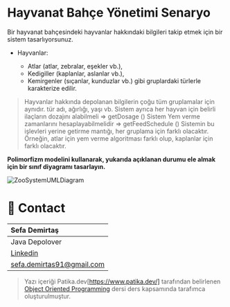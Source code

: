 # Hayvanat Bahçe Yönetimi Senaryo

Bir hayvanat bahçesindeki hayvanlar hakkındaki bilgileri takip etmek için bir sistem tasarlıyorsunuz.

- Hayvanlar:

  - Atlar (atlar, zebralar, eşekler vb.),
  - Kedigiller (kaplanlar, aslanlar vb.),
  - Kemirgenler (sıçanlar, kunduzlar vb.) gibi gruplardaki türlerle karakterize edilir.
>Hayvanlar hakkında depolanan bilgilerin çoğu tüm gruplamalar için aynıdır.
>tür adı, ağırlığı, yaşı vb.
>Sistem ayrıca her hayvan için belirli ilaçların dozajını alabilmeli => getDosage ()
>Sistem Yem verme zamanlarını hesaplayabilmelidir => getFeedSchedule ()
>Sistemin bu işlevleri yerine getirme mantığı, her gruplama için farklı olacaktır. Örneğin, atlar için yem verme algoritması farklı olup, kaplanlar için farklı olacaktır.

**Polimorfizm modelini kullanarak, yukarıda açıklanan durumu ele almak için bir sınıf diyagramı tasarlayın.**

  ![ZooSystemUMLDiagram](https://user-images.githubusercontent.com/39422788/225815286-9af037d0-b0de-45d3-8280-0de921125f81.png)

# :e-mail: Contact
|Sefa Demirtaş|
|:-------------|
|Java Depolover|
|[Linkedin](linkedin.com/in/sefa-demirtaş-86b473230)|
|sefa.demirtas91@gmail.com|

> Yazı içeriği Patika.dev[https://www.patika.dev/] tarafından belirlenen [Object Oriented Programming](https://app.patika.dev/courses/oop/odev-zoo) dersi ders kapsamında tarafımca oluşturulmuştur.
